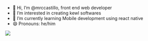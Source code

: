 - 👋 Hi, I’m @mrccastillo, front end web developer
- 👀 I’m interested in creating kewl softwares
- 🌱 I’m currently learning Mobile development using react native
- 😄 Pronouns: he/him

<img src="https://github-readme-stats.vercel.app/api/top-langs/?username=mrccastillo"/>
